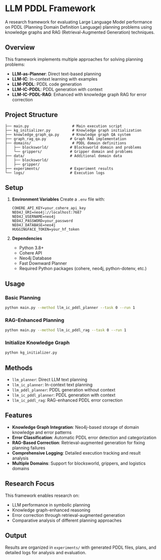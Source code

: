# LLM PDDL Framework

A research framework for evaluating Large Language Model performance on PDDL (Planning Domain Definition Language) planning problems using knowledge graphs and RAG (Retrieval-Augmented Generation) techniques.

## Overview

This framework implements multiple approaches for solving planning problems:

- **LLM-as-Planner**: Direct text-based planning
- **LLM-IC**: In-context learning with examples  
- **LLM-PDDL**: PDDL code generation
- **LLM-IC-PDDL**: PDDL generation with context
- **LLM-IC-PDDL-RAG**: Enhanced with knowledge graph RAG for error correction

## Project Structure

```
├── main.py                    # Main execution script
├── kg_initializer.py          # Knowledge graph initialization
├── knowledge_graph_qa.py      # Knowledge graph QA system
├── graph_rag_qa.py           # Graph RAG implementation
├── domains/                   # PDDL domain definitions
│   ├── blocksworld/          # Blocksworld domain and problems
│   └── grippers/             # Gripper domain and problems
├── data/                     # Additional domain data
│   ├── blocksworld/
│   ├── gripper/
├── experiments/              # Experiment results
└── logs/                     # Execution logs
```

## Setup

1. **Environment Variables**
   Create a `.env` file with:
   ```
   COHERE_API_KEY=your_cohere_api_key
   NEO4J_URI=neo4j://localhost:7687
   NEO4J_USERNAME=neo4j
   NEO4J_PASSWORD=your_password
   NEO4J_DATABASE=neo4j
   HUGGINGFACE_TOKEN=your_hf_token
   ```

2. **Dependencies**
   - Python 3.8+
   - Cohere API
   - Neo4j Database
   - Fast Downward Planner
   - Required Python packages (cohere, neo4j, python-dotenv, etc.)

## Usage

### Basic Planning
```bash
python main.py --method llm_ic_pddl_planner --task 0 --run 1
```

### RAG-Enhanced Planning
```bash
python main.py --method llm_ic_pddl_rag --task 0 --run 1
```

### Initialize Knowledge Graph
```bash
python kg_initializer.py
```

## Methods

- `llm_planner`: Direct LLM text planning
- `llm_ic_planner`: In-context text planning
- `llm_pddl_planner`: PDDL generation without context
- `llm_ic_pddl_planner`: PDDL generation with context
- `llm_ic_pddl_rag`: RAG-enhanced PDDL error correction

## Features

- **Knowledge Graph Integration**: Neo4j-based storage of domain knowledge and error patterns
- **Error Classification**: Automatic PDDL error detection and categorization
- **RAG-Based Correction**: Retrieval-augmented generation for fixing planning failures
- **Comprehensive Logging**: Detailed execution tracking and result analysis
- **Multiple Domains**: Support for blocksworld, grippers, and logistics domains

## Research Focus

This framework enables research on:
- LLM performance in symbolic planning
- Knowledge graph-enhanced reasoning
- Error correction through retrieval-augmented generation
- Comparative analysis of different planning approaches

## Output

Results are organized in `experiments/` with generated PDDL files, plans, and detailed logs for analysis and evaluation.